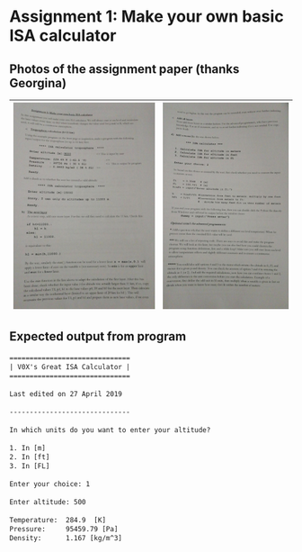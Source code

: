 # Assignment 1: Make your own basic ISA calculator

## Photos of the assignment paper (thanks Georgina)

| ![Page 1](https://github.com/V0XNIHILI/AE1205-Python/blob/master/assignments/1/photos/assignment-1-1.jpeg) | ![Page 2](https://github.com/V0XNIHILI/AE1205-Python/blob/master/assignments/1/photos/assignment-1-2.jpeg) |
|----:|------:|

## Expected output from program

```
==============================
| V0X's Great ISA Calculator |
==============================

Last edited on 27 April 2019

------------------------------

In which units do you want to enter your altitude?

1. In [m]
2. In [ft]
3. In [FL]

Enter your choice: 1

Enter altitude: 500

Temperature:  284.9  [K]
Pressure:     95459.79 [Pa]
Density:      1.167 [kg/m^3]
```